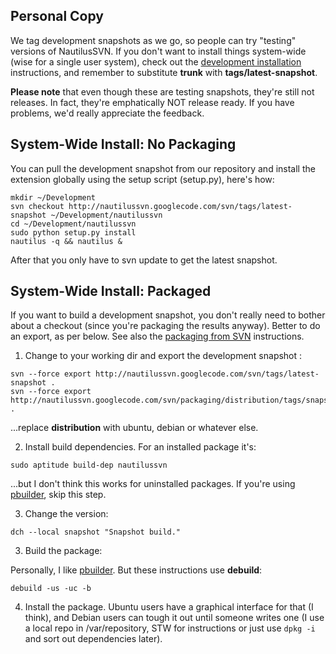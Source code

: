 ## Personal Copy ##

We tag development snapshots as we go, so people can try "testing" versions of NautilusSVN. If you don't want to install things system-wide (wise for a single user system), check out the [development installation](DevelopmentInstallation.md) instructions, and remember to substitute **trunk** with **tags/latest-snapshot**.

**Please note** that even though these are testing snapshots, they're still not releases. In fact, they're emphatically NOT release ready. If you have problems, we'd really appreciate the feedback.

## System-Wide Install: No Packaging ##

You can pull the development snapshot from our repository and install the extension globally using the setup script (setup.py), here's how:

```
mkdir ~/Development
svn checkout http://nautilussvn.googlecode.com/svn/tags/latest-snapshot ~/Development/nautilussvn
cd ~/Development/nautilussvn
sudo python setup.py install
nautilus -q && nautilus &
```

After that you only have to svn update to get the latest snapshot.

## System-Wide Install: Packaged ##

If you want to build a development snapshot, you don't really need to bother about a checkout (since you're packaging the results anyway). Better to do an export, as per below. See also the [packaging from SVN](PackagingViaSvn.md) instructions.

1. Change to your working dir and export the development snapshot :
```
svn --force export http://nautilussvn.googlecode.com/svn/tags/latest-snapshot .
svn --force export http://nautilussvn.googlecode.com/svn/packaging/distribution/tags/snapshot .
```

...replace **distribution** with ubuntu, debian or whatever else.

2. Install build dependencies. For an installed package it's:
```
sudo aptitude build-dep nautilussvn
```

...but I don't think this works for uninstalled packages. If you're using [pbuilder](http://www.netfort.gr.jp/~dancer/software/pbuilder-doc/pbuilder-doc.html), skip this step.

3. Change the version:

```
dch --local snapshot "Snapshot build."
```

3. Build the package:

Personally, I like [pbuilder](http://www.netfort.gr.jp/~dancer/software/pbuilder-doc/pbuilder-doc.html). But these instructions use **debuild**:

```
debuild -us -uc -b
```

4. Install the package. Ubuntu users have a graphical interface for that (I think), and Debian users can tough it out until someone writes one (I use a local repo in /var/repository, STW for instructions or just use `dpkg -i` and sort out dependencies later).